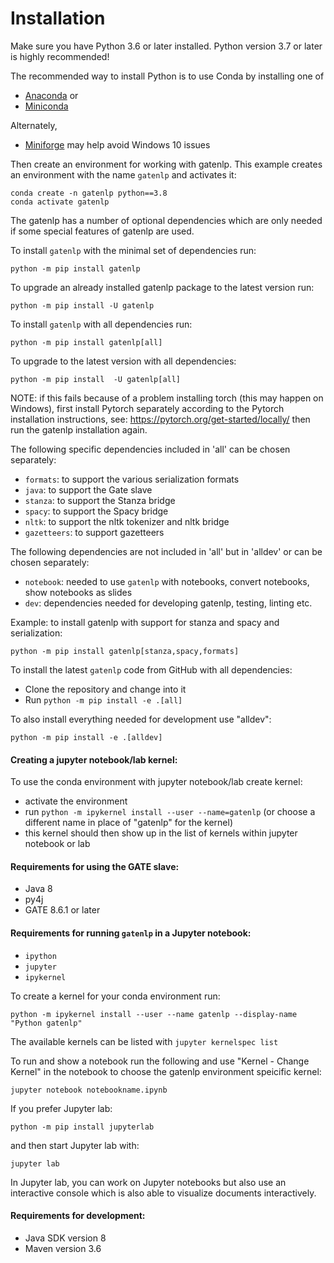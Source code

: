# Installation

Make sure you have Python 3.6 or later installed. Python version 3.7 or later is highly recommended!

The recommended way to install Python is to use Conda by installing  one of 

* [Anaconda](https://www.anaconda.com/products/individual) or
* [Miniconda](https://docs.conda.io/en/latest/miniconda.html) 

Alternately, 
* [Miniforge](https://github.com/conda-forge/miniforge) may help avoid Windows 10 issues


Then create an environment for working with gatenlp. This example
creates an environment with the name `gatenlp` and activates it:

```
conda create -n gatenlp python==3.8
conda activate gatenlp
```

The gatenlp has a number of optional dependencies which are only needed if
some special features of gatenlp are used.

To install `gatenlp` with the minimal set of dependencies run:

```
python -m pip install gatenlp 
```

To upgrade an already installed gatenlp package to the latest version run: 

```
python -m pip install -U gatenlp 
```

To install `gatenlp` with all dependencies run:

```
python -m pip install gatenlp[all]
```

To upgrade to the latest version with all dependencies:

```
python -m pip install  -U gatenlp[all]
```

NOTE: if this fails because of a problem installing torch (this may happen on Windows), 
first install Pytorch separately according to 
the Pytorch installation instructions, see: https://pytorch.org/get-started/locally/
then run the gatenlp installation again. 

The following specific dependencies included in 'all' can be chosen separately:
* `formats`: to support the various serialization formats
* `java`: to support the Gate slave 
* `stanza`: to support the Stanza bridge
* `spacy`: to support the Spacy bridge
* `nltk`: to support the nltk tokenizer and nltk bridge
* `gazetteers`: to support gazetteers

The following dependencies are not included in 'all' but in 'alldev' or can be chosen separately:
* `notebook`: needed to use `gatenlp` with notebooks, convert notebooks, show notebooks as slides 
* `dev`: dependencies needed for developing gatenlp, testing, linting etc. 

Example: to install gatenlp with support for stanza and spacy and serialization:

```
python -m pip install gatenlp[stanza,spacy,formats]
```


To install the latest `gatenlp` code from GitHub with all dependencies:
* Clone the repository and change into it
* Run `python -m pip install -e .[all]`

To also install everything needed for development use "alldev":

```
python -m pip install -e .[alldev]
```

#### Creating a jupyter notebook/lab kernel:

To use the conda environment with jupyter notebook/lab create kernel:

* activate the environment
* run `python -m ipykernel install --user --name=gatenlp` 
  (or choose a different name in place of "gatenlp" for the kernel)
* this kernel should then show up in the list of kernels within jupyter notebook or lab




#### Requirements for using the GATE slave:

* Java 8
* py4j
* GATE 8.6.1 or later

#### Requirements for running `gatenlp` in a Jupyter notebook:

* `ipython`
* `jupyter`
* `ipykernel`

To create a kernel for your conda environment run:

```
python -m ipykernel install --user --name gatenlp --display-name "Python gatenlp"
```

The available kernels can be listed with `jupyter kernelspec list`

To run and show a notebook run the following and use "Kernel - Change Kernel" in the notebook to choose the gatenlp environment speicific kernel:

```
jupyter notebook notebookname.ipynb
```

If you prefer Jupyter lab:

```
python -m pip install jupyterlab
```

and then start Jupyter lab with:

```
jupyter lab
```

In Jupyter lab, you can work on Jupyter notebooks but also use an interactive console which is also able to visualize
documents interactively. 
 
#### Requirements for development:

* Java SDK version 8
* Maven version 3.6
